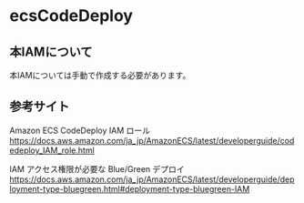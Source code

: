 # ecsCodeDeploy
##  本IAMについて
本IAMについては手動で作成する必要があります。

##  参考サイト
Amazon ECS CodeDeploy IAM ロール\
https://docs.aws.amazon.com/ja_jp/AmazonECS/latest/developerguide/codedeploy_IAM_role.html

IAM アクセス権限が必要な Blue/Green デプロイ
https://docs.aws.amazon.com/ja_jp/AmazonECS/latest/developerguide/deployment-type-bluegreen.html#deployment-type-bluegreen-IAM
